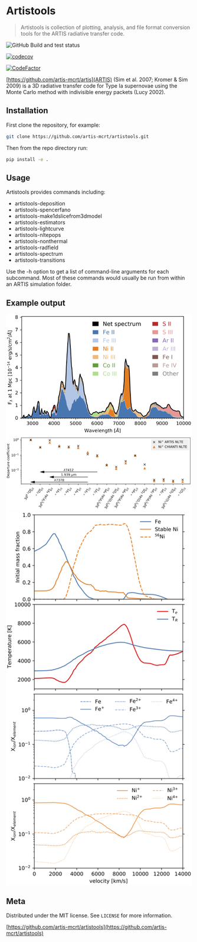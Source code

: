 # Artistools

> Artistools is collection of plotting, analysis, and file format conversion tools for the ARTIS radiative transfer code.

![GitHub Build and test status](https://github.com/artis-mcrt/artistools/workflows/Build%20and%20test/badge.svg)

[![codecov](https://codecov.io/gh/artis-mcrt/artistools/branch/main/graph/badge.svg?token=XFlarJqeZd)](https://codecov.io/gh/artis-mcrt/artistools)

[![CodeFactor](https://www.codefactor.io/repository/github/artis-mcrt/artistools/badge)](https://www.codefactor.io/repository/github/artis-mcrt/artistools)

[https://github.com/artis-mcrt/artis](ARTIS) (Sim et al. 2007; Kromer & Sim 2009) is a 3D radiative transfer code for Type Ia supernovae using the Monte Carlo method with indivisible energy packets (Lucy 2002).

## Installation
First clone the repository, for example:
```sh
git clone https://github.com/artis-mcrt/artistools.git
```
Then from the repo directory run:
```sh
pip install -e .
```

## Usage
Artistools provides commands including:
  - artistools-deposition
  - artistools-spencerfano
  - artistools-make1dslicefrom3dmodel
  - artistools-estimators
  - artistools-lightcurve
  - artistools-nltepops
  - artistools-nonthermal
  - artistools-radfield
  - artistools-spectrum
  - artistools-transitions

Use the -h option to get a list of command-line arguments for each subcommand. Most of these commands would usually be run from within an ARTIS simulation folder.

## Example output

![Emission plot](images/fig-emission.png)
![NLTE plot](images/fig-nlte-Ni.png)
![Estimator plot](images/fig-estimators.png)

## Meta

Distributed under the MIT license. See ``LICENSE`` for more information.

[https://github.com/artis-mcrt/artistools](https://github.com/artis-mcrt/artistools)





